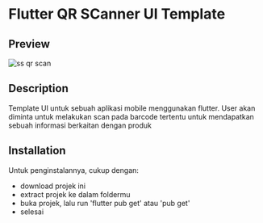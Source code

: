 # Flutter QR SCanner UI Template

## Preview 
![ss qr scan](https://user-images.githubusercontent.com/73198800/133390283-d8a8111d-1e32-4409-b3c5-7409e1d3361f.jpg)

## Description

Template UI untuk sebuah aplikasi mobile menggunakan flutter. User akan diminta
untuk melakukan scan pada barcode tertentu untuk mendapatkan sebuah informasi 
berkaitan dengan produk

## Installation

Untuk penginstalannya, cukup dengan:
- download projek ini 
- extract projek ke dalam foldermu
- buka projek, lalu run 'flutter pub get' atau 'pub get'
- selesai

 
